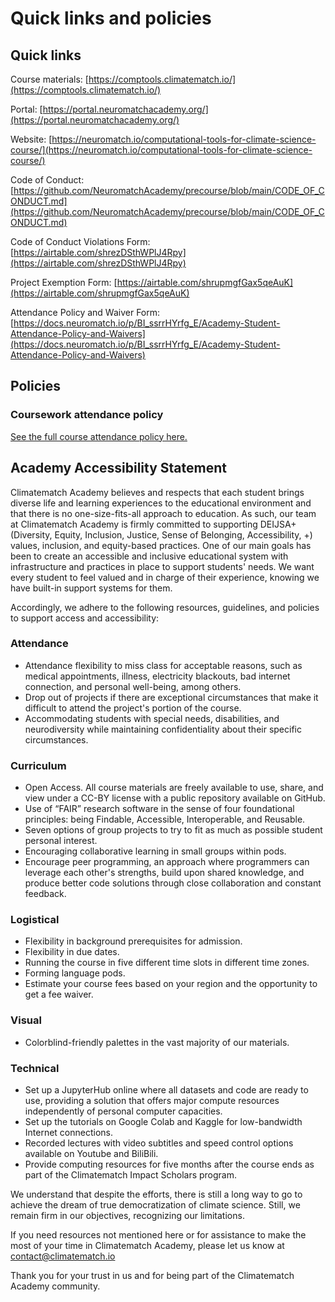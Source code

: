 # Quick links and policies

## Quick links

Course materials: [https://comptools.climatematch.io/](https://comptools.climatematch.io/)

Portal: [https://portal.neuromatchacademy.org/](https://portal.neuromatchacademy.org/)

Website: [https://neuromatch.io/computational-tools-for-climate-science-course/](https://neuromatch.io/computational-tools-for-climate-science-course/)

Code of Conduct: [https://github.com/NeuromatchAcademy/precourse/blob/main/CODE_OF_CONDUCT.md](https://github.com/NeuromatchAcademy/precourse/blob/main/CODE_OF_CONDUCT.md)

Code of Conduct Violations Form: [https://airtable.com/shrezDSthWPlJ4Rpy](https://airtable.com/shrezDSthWPlJ4Rpy)

Project Exemption Form: [https://airtable.com/shrupmgfGax5qeAuK](https://airtable.com/shrupmgfGax5qeAuK)

Attendance Policy and Waiver Form: [https://docs.neuromatch.io/p/BI_ssrrHYrfg_E/Academy-Student-Attendance-Policy-and-Waivers](https://docs.neuromatch.io/p/BI_ssrrHYrfg_E/Academy-Student-Attendance-Policy-and-Waivers)



## Policies

### Coursework attendance policy

[See the full course attendance policy here.](https://docs.neuromatch.io/p/BI_ssrrHYrfg_E/Academy-Student-Attendance-Policy-and-Waivers) 

## Academy Accessibility Statement 

Climatematch Academy believes and respects that each student brings diverse life and learning experiences to the educational environment and that there is no one-size-fits-all approach to education. As such, our team at Climatematch Academy is firmly committed to supporting DEIJSA+ (Diversity, Equity, Inclusion, Justice, Sense of Belonging, Accessibility, +) values, inclusion, and equity-based practices. One of our main goals has been to create an accessible and inclusive educational system with infrastructure and practices in place to support students' needs. We want every student to feel valued and in charge of their experience, knowing we have built-in support systems for them.

Accordingly, we adhere to the following resources, guidelines, and policies to support access and accessibility: 

### Attendance
- Attendance flexibility to miss class for acceptable reasons, such as medical appointments, illness, electricity blackouts, bad internet connection, and personal well-being, among others.
- Drop out of projects if there are exceptional circumstances that make it difficult to attend the project's portion of the course.
- Accommodating students with special needs, disabilities, and neurodiversity while maintaining confidentiality about their specific circumstances. 

### Curriculum
- Open Access. All course materials are freely available to use, share, and view under a CC-BY license with a public repository available on GitHub.
- Use of “FAIR” research software in the sense of four foundational principles: being Findable, Accessible, Interoperable, and Reusable.
- Seven options of group projects to try to fit as much as possible student personal interest.
- Encouraging collaborative learning in small groups within pods.
- Encourage peer programming, an approach where programmers can leverage each other's strengths, build upon shared knowledge, and produce better code solutions through close collaboration and constant feedback.

### Logistical
- Flexibility in background prerequisites for admission.
- Flexibility in due dates.
- Running the course in five different time slots in different time zones.
- Forming language pods.
- Estimate your course fees based on your region and the opportunity to get a fee waiver.

### Visual
- Colorblind-friendly palettes in the vast majority of our materials.

### Technical
- Set up a JupyterHub online where all datasets and code are ready to use, providing a solution that offers major compute resources independently of personal computer capacities.
- Set up the tutorials on Google Colab and Kaggle for low-bandwidth Internet connections.
- Recorded lectures with video subtitles and speed control options available on Youtube and BiliBili.
- Provide computing resources for five months after the course ends as part of the Climatematch Impact Scholars program.

We understand that despite the efforts, there is still a long way to go to achieve the dream of true democratization of climate science. Still, we remain firm in our objectives, recognizing our limitations.

If you need resources not mentioned here or for assistance to make the most of your time in Climatematch Academy, please let us know at contact@climatematch.io

Thank you for your trust in us and for being part of the Climatematch Academy community. 
